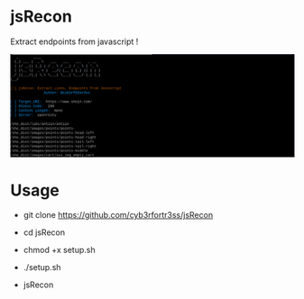 # jsRecon
Extract endpoints from javascript !

<img src='js.png'>

# Usage
- git clone https://github.com/cyb3rfortr3ss/jsRecon

- cd jsRecon

- chmod +x setup.sh

- ./setup.sh

- jsRecon
